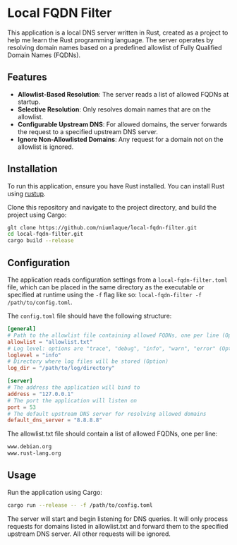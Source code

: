 # Local FQDN Filter
This application is a local DNS server written in Rust, created as a project to help me learn the Rust programming language.
The server operates by resolving domain names based on a predefined allowlist of Fully Qualified Domain Names (FQDNs).

## Features

- **Allowlist-Based Resolution**: The server reads a list of allowed FQDNs at startup.
- **Selective Resolution**: Only resolves domain names that are on the allowlist.
- **Configurable Upstream DNS**: For allowed domains, the server forwards the request to a specified upstream DNS server.
- **Ignore Non-Allowlisted Domains**: Any request for a domain not on the allowlist is ignored.

## Installation

To run this application, ensure you have Rust installed. You can install Rust using [rustup](https://rustup.rs/).

Clone this repository and navigate to the project directory, and build the project using Cargo:
```sh
glt clone https://github.com/niumlaque/local-fqdn-filter.git
cd local-fqdn-filter.git
cargo build --release
```

## Configuration

The application reads configuration settings from a `local-fqdn-filter.toml` file, which can be placed in the same directory as the executable or specified at runtime using the `-f` flag like so: `local-fqdn-filter -f /path/to/config.toml`.

The `config.toml` file should have the following structure:
```toml
[general]
# Path to the allowlist file containing allowed FQDNs, one per line (Option)
allowlist = "allowlist.txt"
# Log level: options are "trace", "debug", "info", "warn", "error" (Option)
loglevel = "info"
# Directory where log files will be stored (Option)
log_dir = "/path/to/log/directory"

[server]
# The address the application will bind to
address = "127.0.0.1"
# The port the application will listen on
port = 53
# The default upstream DNS server for resolving allowed domains
default_dns_server = "8.8.8.8"
```

The allowlist.txt file should contain a list of allowed FQDNs, one per line:
```txt
www.debian.org
www.rust-lang.org
```

## Usage
Run the application using Cargo:
```sh
cargo run --release -- -f /path/to/config.toml
```
The server will start and begin listening for DNS queries. It will only process requests for domains listed in allowlist.txt and forward them to the specified upstream DNS server. All other requests will be ignored.
